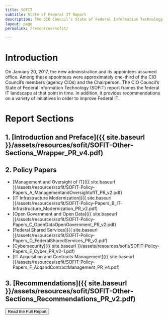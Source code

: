 ```yaml
---
title: SOFIT
subtitle: State of Federal IT Report
description: The CIO Council’s State of Federal Information Technology (SOFIT) report frames the federal IT landscape during the transition to the new administration in 2017. It also highlights recommendations to improve Federal IT.
layout: page
permalink: /resources/sofit/

---
```


# Introduction
On January 20, 2017, the new administration and its appointees assumed office. Among these appointees were approximately one-third of the CIO Council’s members (agency CIOs) and the Chairperson. The CIO Council’s State of Federal Information Technology (SOFIT) report frames the federal IT landscape at that point in time. In addition, it provides recommendations on a variety of initiatives in order to improve Federal IT.

# Report Sections
## 1. [Introduction and Preface]({{ site.baseurl }}/assets/resources/sofit/SOFIT-Other-Sections_Wrapper_PR_v4.pdf)
## 2. Policy Papers
  * [Management and Oversight of IT]({{ site.baseurl }}/assets/resources/sofit/SOFIT-Policy-Papers_A_ManagementandOversightofIT_PR_v2.pdf)
  * [IT Infrastructure Modernization]({{ site.baseurl }}/assets/resources/sofit/SOFIT-Policy-Papers_B_IT-Infrastructure_Modernization_PR_v2.pdf)
  * [Open Government and Open Data]({{ site.baseurl }}/assets/resources/sofit/SOFIT-Policy-Papers_C_OpenDataOpenGovernment_PR_v2.pdf)
  * [Federal Shared Services]({{ site.baseurl }}/assets/resources/sofit/SOFIT-Policy-Papers_D_FederalSharedServices_PR_v2.pdf)
  * [Cybersecurity]({{ site.baseurl }}/assets/resources/sofit/SOFIT-Policy-Papers_E_Cyber_PR_v2-1.pdf)
  * [IT Acquisition and Contracts Management]({{ site.baseurl }}/assets/resources/sofit/SOFIT-Policy-Papers_F_AcqandContractManagement_PR_v4.pdf)

## 3. [Recommendations]({{ site.baseurl }}/assets/resources/sofit/SOFIT-Other-Sections_Recommendations_PR_v2.pdf)

<a href="{{ page.attachment }}"><button class="usa-button">Read the Full Report</button></a>

